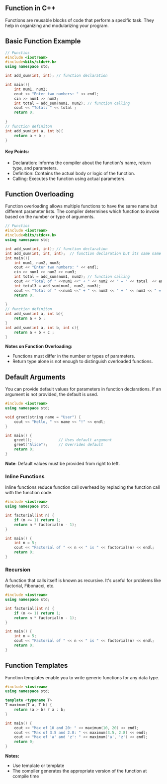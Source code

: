 ## Function in C++
Functions are reusable blocks of code that perform a specific task. They help in organizing and modularizing your program.
## Basic Function Example
```cpp
// Functios
#include <iostream>
#include<bits/stdc++.h>
using namespace std;

int add_sum(int, int); // function declaration

int main(){
    int num1, num2;
    cout << "Enter two numbers: " << endl;
    cin >> num1 >> num2;
    int total = add_sum(num1, num2); // function calling
    cout << "Total: " << total ;
    return 0;
    
}
// function definiton
int add_sum(int a, int b){
    return a + b ;
}
```
#### Key Points:
- Declaration: Informs the compiler about the function's name, return type, and parameters.
- Definition: Contains the actual body or logic of the function.
- Calling: Executes the function using actual parameters.



## Function Overloading
Function overloading allows multiple functions to have the same name but different parameter lists. The compiler determines which function to invoke based on the number or type of arguments.
```cpp
// Functios
#include <iostream>
#include<bits/stdc++.h>
using namespace std;

int add_sum(int, int); // function declaration
int add_sum(int, int, int);  // function declaration but its same name as previous name. This is Function overlaoding
int main(){
    int num1, num2, num3;
    cout << "Enter two numbers: " << endl;
    cin >> num1 >> num2 >> num3;
    int total = add_sum(num1, num2); // function calling
    cout << "Total of " <<num1 <<" + " << num2 << " = " << total  << endl;
    int total3 = add_sum(num1, num2, num3);
    cout << "Total of " <<num1 <<" + " << num2 << " + " << num3 << " = " << total3 ;
    return 0;
    
}
// function definiton
int add_sum(int a, int b){
    return a + b ;
}
int add_sum(int a, int b, int c){
    return a + b + c ;
}
```
**Notes on Function Overloading:**
- Functions must differ in the number or types of parameters.
- Return type alone is not enough to distinguish overloaded functions.

## Default Arguments
You can provide default values for parameters in function declarations. If an argument is not provided, the default is used.
```cpp
#include <iostream>
using namespace std;

void greet(string name = "User") {
    cout << "Hello, " << name << "!" << endl;
}

int main() {
    greet();            // Uses default argument
    greet("Alice");     // Overrides default
    return 0;
}
```
**Note**: Default values must be provided from right to left.
### Inline Functions
Inline functions reduce function call overhead by replacing the function call with the function code.
```cpp
#include <iostream>
using namespace std;

int factorial(int n) {
    if (n <= 1) return 1;
    return n * factorial(n - 1);
}

int main() {
    int n = 5;
    cout << "Factorial of " << n << " is " << factorial(n) << endl;
    return 0;
}

```
### Recursion
A function that calls itself is known as recursive. It's useful for problems like factorial, Fibonacci, etc.
```cpp
#include <iostream>
using namespace std;

int factorial(int n) {
    if (n <= 1) return 1;
    return n * factorial(n - 1);
}

int main() {
    int n = 5;
    cout << "Factorial of " << n << " is " << factorial(n) << endl;
    return 0;
}
```
## Function Templates
Function templates enable you to write generic functions for any data type. 
```cpp
#include <iostream>
using namespace std;

template <typename T>
T maximum(T a, T b) {
    return (a > b) ? a : b;
}

int main() {
    cout << "Max of 10 and 20: " << maximum(10, 20) << endl;
    cout << "Max of 3.5 and 2.8: " << maximum(3.5, 2.8) << endl;
    cout << "Max of 'a' and 'z': " << maximum('a', 'z') << endl;
    return 0;
}

```
**Notes:**

- Use template <typename T> or template <class T>
- The compiler generates the appropriate version of the function at compile time
  





